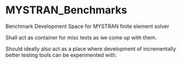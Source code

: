 # MYSTRAN_Benchmarks
Benchmark Development Space for MYSTRAN finite element solver

Shall act as container for misc tests as we come up with them.

Should ideally also act as a place where development of incrementally better testing tools can be experimented with.
